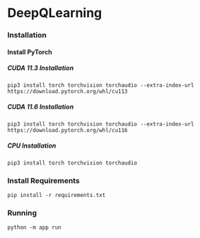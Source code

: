 # DeepQLearning


### Installation

#### Install PyTorch

##### CUDA 11.3 Installation

```shell
pip3 install torch torchvision torchaudio --extra-index-url https://download.pytorch.org/whl/cu113
```
##### CUDA 11.6 Installation
```shell
pip3 install torch torchvision torchaudio --extra-index-url https://download.pytorch.org/whl/cu116
```

##### CPU Installation

```shell
pip3 install torch torchvision torchaudio
```

### Install Requirements
```shell
pip install -r requirements.txt
```


### Running
```shell
python -m app run
```


